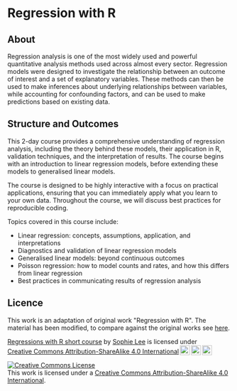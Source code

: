 # Regression with R

## About 

Regression analysis is one of the most widely used and powerful quantitative analysis methods used across almost every sector. Regression models were designed to investigate the relationship between an outcome of interest and a set of explanatory variables. These methods can then be used to make inferences about underlying relationships between variables, while accounting for confounding factors, and can be used to make predictions based on existing data.

## Structure and Outcomes 

This 2-day course provides a comprehensive understanding of regression analysis, including the theory behind these models, their application in R, validation techniques, and the interpretation of results. The course begins with an introduction to linear regression models, before extending these models to generalised linear models.

The course is designed to be highly interactive with a focus on practical applications, ensuring that you can immediately apply what you learn to your own data. Throughout the course, we will discuss best practices for reproducible coding.

Topics covered in this course include:
- Linear regression: concepts, assumptions, application, and interpretations
- Diagnostics and validation of linear regression models
- Generalised linear models: beyond continuous outcomes
- Poisson regression: how to model counts and rates, and how this differs from linear regression
- Best practices in communicating results of regression analysis

## Licence   

  This work is an adaptation of original work "Regression with R".  The material has been modified, to compare against the original works see [here](https://github.com/deanmarchiori/regression_course/tree/original).
 
  <p xmlns:cc="http://creativecommons.org/ns#" xmlns:dct="http://purl.org/dc/terms/"><a property="dct:title" rel="cc:attributionURL" href="https://github.com/sophie-a-lee/regression_course">Regressions with R short course</a> by <a rel="cc:attributionURL dct:creator" property="cc:attributionName" href="https://github.com/sophie-a-lee">Sophie Lee</a> is licensed under <a href="https://creativecommons.org/licenses/by-sa/4.0/?ref=chooser-v1" target="_blank" rel="license noopener noreferrer" style="display:inline-block;">Creative Commons Attribution-ShareAlike 4.0 International<img style="height:22px!important;margin-left:3px;vertical-align:text-bottom;" src="https://mirrors.creativecommons.org/presskit/icons/cc.svg?ref=chooser-v1" alt=""><img style="height:22px!important;margin-left:3px;vertical-align:text-bottom;" src="https://mirrors.creativecommons.org/presskit/icons/by.svg?ref=chooser-v1" alt=""><img style="height:22px!important;margin-left:3px;vertical-align:text-bottom;" src="https://mirrors.creativecommons.org/presskit/icons/sa.svg?ref=chooser-v1" alt=""></a></p> 

  <a rel="license" href="http://creativecommons.org/licenses/by-nc/4.0/"><img alt="Creative Commons License" style="border-width:0" src="https://i.creativecommons.org/l/by-sa/4.0/88x31.png" /></a><br />This work is licensed under a <a rel="license" href="https://creativecommons.org/licenses/by-sa/4.0/">Creative Commons Attribution-ShareAlike 4.0 International</a>.
 

